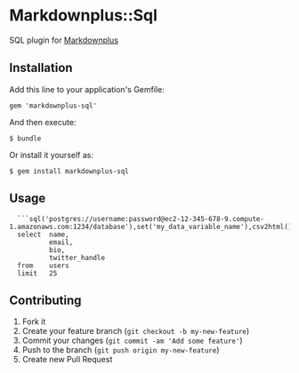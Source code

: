 # Markdownplus::Sql

SQL plugin for [Markdownplus](https://github.com/cpetersen/markdownplus)

## Installation

Add this line to your application's Gemfile:

    gem 'markdownplus-sql'

And then execute:

    $ bundle

Or install it yourself as:

    $ gem install markdownplus-sql

## Usage

```
  ```sql('postgres://username:password@ec2-12-345-678-9.compute-1.amazonaws.com:1234/database'),set('my_data_variable_name'),csv2html()
  select  name, 
          email, 
          bio, 
          twitter_handle 
  from    users 
  limit   25
```

## Contributing

1. Fork it
2. Create your feature branch (`git checkout -b my-new-feature`)
3. Commit your changes (`git commit -am 'Add some feature'`)
4. Push to the branch (`git push origin my-new-feature`)
5. Create new Pull Request
